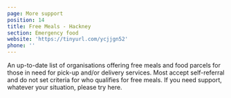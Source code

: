 ```yaml
---
page: More support
position: 14
title: Free Meals - Hackney
section: Emergency food
website: 'https://tinyurl.com/ycjjgn52'
phone: ''
---
```

An up-to-date list of organisations offering free meals and food parcels for those in need for pick-up and/or delivery services. Most accept self-referral and do not set criteria for who qualifies for free meals. If you need  support, whatever your situation, please try here. 